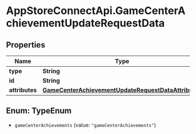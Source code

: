 # AppStoreConnectApi.GameCenterAchievementUpdateRequestData

## Properties

Name | Type | Description | Notes
------------ | ------------- | ------------- | -------------
**type** | **String** |  | 
**id** | **String** |  | 
**attributes** | [**GameCenterAchievementUpdateRequestDataAttributes**](GameCenterAchievementUpdateRequestDataAttributes.md) |  | [optional] 



## Enum: TypeEnum


* `gameCenterAchievements` (value: `"gameCenterAchievements"`)




